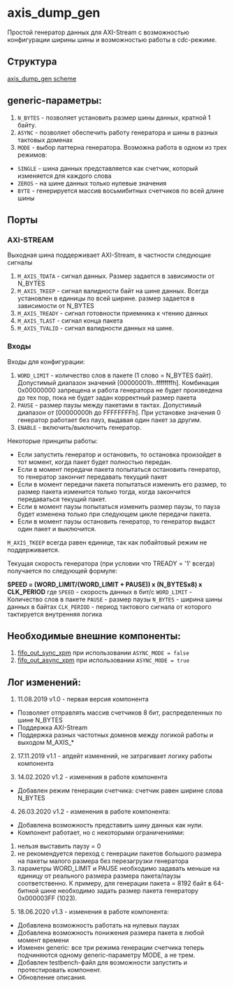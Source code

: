 # axis_dump_gen

Простой генератор данных для AXI-Stream с возможностью конфигурации ширины шины и возможностью работы в cdc-режиме.

## Структура
[axis_dump_gen scheme][logo]

## generic-параметры:
1) `N_BYTES` - позволяет установить размер шины данных, кратной 1 байту. 
2) `ASYNC` - позволяет обеспечить работу генератора и шины в разных тактовых доменах
3) `MODE` - выбор паттерна генератора. Возможна работа в одном из трех режимов:
- `SINGLE` - шина данных представляется как счетчик, который изменяется для каждого слова
- `ZEROS` - на шине данных только нулевые значения
- `BYTE` - генерируется массив восьмибитных счетчиков по всей длине шины

## Порты 

### AXI-STREAM
Выходная шина поддерживает AXI-Stream, в частности следующие сигналы
1) `M_AXIS_TDATA` - сигнал данных. Размер задается в зависимости от N_BYTES
2) `M_AXIS_TKEEP` - сигнал валидности байт на шине данных. Всегда установлен в единицы по всей ширине. размер задается в зависимости от N_BYTES
3) `M_AXIS_TREADY` - сигнал готовности приемника к чтению данных
4) `M_AXIS_TLAST` - сигнал конца пакета
5) `M_AXIS_TVALID` - сигнал валидности данных на шине. 

### Входы
Входы для конфигурации:
1) `WORD_LIMIT` - количество слов в пакете (1 слово = N_BYTES байт). Допустимый диапазон значений [00000001h..ffffffffh]. Комбинация 0x00000000 запрещена и работа генератора не будет произведена до тех пор, пока не будет задан корректный размер пакета
2) `PAUSE` - размер паузы между пакетами в тактах. Допустимый диапазон от [00000000h до FFFFFFFFh]. При установке значения 0 генератор работает без пауз, выдавая один пакет за другим. 
3) `ENABLE` - включить/выключить генератор. 

Некоторые принципы работы:
- Если запустить генератор и остановить, то остановка произойдет в тот момент, когда пакет будет полностью передан. 
- Если в момент передачи пакета попытаться остановить генератор, то генератор закончит передавать текущий пакет
- Если в момент передачи пакета попытаться изменить его размер, то размер пакета изменится только тогда, когда закончится передаваться текущий пакет. 
- Если в момент паузы попытаться изменить размер паузы, то пауза будет изменена только при следующем цикле передачи пакета. 
- Если в момент паузы остановить генератор, то генератор выдаст один пакет и выключится. 

`M_AXIS_TKEEP` всегда равен единице, так как побайтовый режим не поддерживается.

Текущая скорость генератора (при условии что TREADY = '1' всегда) получается по следующей формуле:

**SPEED = (WORD_LIMIT/(WORD_LIMIT + PAUSE)) x (N_BYTESx8) x CLK_PERIOD**
где `SPEED` - скорость данных в бит/с
`WORD_LIMIT` - Количество слов в пакете
`PAUSE` - размер паузы
`N_BYTES` - ширина шины данных в байтах
`CLK_PERIOD` - период тактового сигнала от которого тактируется внутренняя логика

## Необходимые внешние компоненты:
1) [fifo_out_sync_xpm](https://github.com/MasterPlayer/xilinx-vhdl/blob/master/fifo_parametrized/fifo_out_sync_xpm/fifo_out_sync_xpm.vhd) при использовании `ASYNC_MODE = false`
2) [fifo_out_async_xpm](https://github.com/MasterPlayer/xilinx-vhdl/blob/master/fifo_parametrized/fifo_out_async_xpm/fifo_out_async_xpm.vhd) при использовании `ASYNC_MODE = true`

## Лог изменений:

1. 11.08.2019 v1.0 - первая версия компонента
- Позволяет отправлять массив счетчиков 8 бит, распределенных по шине N_BYTES
- Поддержка AXI-Stream
- Поддержка разных частотных доменов между логикой работы и выходом M_AXIS_*

2. 17.11.2019 v1.1 - апдейт изменений, не затрагивает логику работы компонента

3. 14.02.2020 v1.2 - изменения в работе компонента
- Добавлен режим генерации счетчика: счетчик равен ширине слова N_BYTES

4. 26.03.2020 v1.2 - изменения в работе компонента:
- Добавлена возможность представить шину данных как нули. 
- Компонент работает, но с некоторыми ограничениями:
1) нельзя выставить паузу = 0
2) не рекомендуется переход с генерации пакетов большого размера на пакеты малого размера без перезагрузки генератора
3) параметры WORD_LIMIT и PAUSE необходимо задавать меньше на единицу от реального размера размера пакета/паузы соответственно. К примеру, для генерации пакета = 8192 байт в 64-битной шине необходимо задать размер пакета генератору 0x000003FF (1023). 

5. 18.06.2020 v1.3 - изменения в работе компонента: 
- Добавлена возможность работать на нулевых паузах
- Добавлена возможность понижения размера пакета в любой момент времени
- Изменен generic: все три режима генерации счетчика теперь подчиняются одному generic-параметру MODE, а не трем. 
- Добавлен testbench-файл для возможности запустить и протестировать компонент. 
- Обновление описания.

[logo]: https://github.com/MasterPlayer/xilinx-vhdl/blob/master/axis_infrastructure/axis_dump_gen/axis_dump_gen.png
